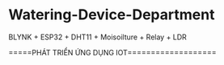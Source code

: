 # Watering-Device-Department
BLYNK + ESP32 + DHT11 + Moisoilture + Relay + LDR

=====PHÁT TRIỂN ỨNG DỤNG IOT===================

